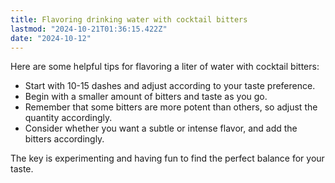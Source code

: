 ```yaml
---
title: Flavoring drinking water with cocktail bitters
lastmod: "2024-10-21T01:36:15.422Z"
date: "2024-10-12"
---
```


Here are some helpful tips for flavoring a liter of water with cocktail bitters:

- Start with 10-15 dashes and adjust according to your taste preference.
- Begin with a smaller amount of bitters and taste as you go.
- Remember that some bitters are more potent than others, so adjust the quantity accordingly.
- Consider whether you want a subtle or intense flavor, and add the bitters accordingly.

The key is experimenting and having fun to find the perfect balance for your taste.
